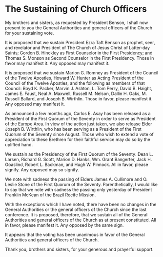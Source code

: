 # The Sustaining of Church Officers

My brothers and sisters, as requested by President Benson, I shall now present
to you the General Authorities and general officers of the Church for your
sustaining vote.

It is proposed that we sustain President Ezra Taft Benson as prophet, seer,
and revelator and President of The Church of Jesus Christ of Latter-day
Saints; Gordon B. Hinckley as First Counselor in the First Presidency; and
Thomas S. Monson as Second Counselor in the First Presidency. Those in favor
may manifest it. Any opposed may manifest it.

It is proposed that we sustain Marion G. Romney as President of the Council of
the Twelve Apostles, Howard W. Hunter as Acting President of the Council of
the Twelve Apostles, and the following as members of that Council: Boyd K.
Packer, Marvin J. Ashton, L. Tom Perry, David B. Haight, James E. Faust, Neal
A. Maxwell, Russell M. Nelson, Dallin H. Oaks, M. Russell Ballard, and Joseph
B. Wirthlin. Those in favor, please manifest it. Any opposed may manifest it.

As announced a few months ago, Carlos E. Asay has been released as a President
of the First Quorum of the Seventy in order to serve as President of the
Europe Area. In view of the action just taken, we also release Elder Joseph B.
Wirthlin, who has been serving as a President of the First Quorum of the
Seventy since August. Those who wish to extend a vote of appreciation to these
Brethren for their faithful service may do so by the uplifted hand.

We sustain as the Presidency of the First Quorum of the Seventy: Dean L.
Larsen, Richard G. Scott, Marion D. Hanks, Wm. Grant Bangerter, Jack H.
Goaslind, Robert L. Backman, and Hugh W. Pinnock. All in favor, please
signify. Any opposed may so signify.

We note with sadness the passing of Elders James A. Cullimore and O. Leslie
Stone of the First Quorum of the Seventy. Parenthetically, I would like to say
that we note with sadness the passing only yesterday of President Franklin
McKean of the Brazil Recife Mission.

With the exceptions which I have noted, there have been no changes in the
General Authorities or the general officers of the Church since the last
conference. It is proposed, therefore, that we sustain all of the General
Authorities and general officers of the Church as at present constituted. All
in favor, please manifest it. Any opposed by the same sign.

It appears that the voting has been unanimous in favor of the General
Authorities and general officers of the Church.

Thank you, brothers and sisters, for your generous and prayerful support.

